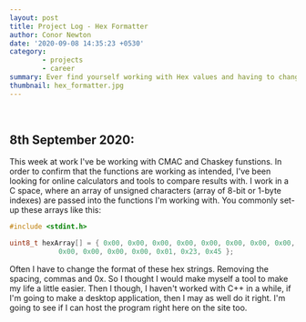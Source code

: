 ```yaml
---
layout: post
title: Project Log - Hex Formatter
author: Conor Newton
date: '2020-09-08 14:35:23 +0530'
category:
        - projects
        - career
summary: Ever find yourself working with Hex values and having to change the formatting of them between tools, calculators and programs?<br/>Me too.<br/>So I built myself a tool for it.
thumbnail: hex_formatter.jpg
---
```

<br/>

## 8th September 2020: 

This week at work I've be working with CMAC and Chaskey funstions. In order to confirm that the functions are working as intended, I've been looking for online calculators and tools to compare results with. I work in a C space, where an array of unsigned characters (array of 8-bit or 1-byte indexes) are passed into the functions I'm working with. You commonly set-up these arrays like this:

```c
#include <stdint.h>

uint8_t hexArray[] = { 0x00, 0x00, 0x00, 0x00, 0x00, 0x00, 0x00, 0x00, 0x00,
			0x00, 0x00, 0x00, 0x00, 0x01, 0x23, 0x45 };
```

Often I have to change the format of these hex strings. Removing the spacing, commas and 0x. So I thought I would make myself a tool to make my life a little easier. Then I though, I haven't worked with C++ in a while, if I'm going to make a desktop application, then I may as well do it right. I'm going to see if I can host the program right here on the site too.


